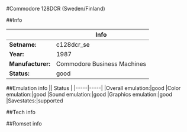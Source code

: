 #Commodore 128DCR (Sweden/Finland)

##Info

||Info|
|-----|-----|
|**Setname:**|c128dcr_se
|**Year:**|1987
|**Manufacturer:**|Commodore Business Machines
|**Status:**|good

##Emulation info
|| Status |
|-----|-----|
|Overall emulation:|good
|Color emulation:|good
|Sound emulation:|good
|Graphics emulation:|good
|Savestates:|supported

##Tech info

##Romset info

<!--- START OF EDITED COMMENT DO NOT TOUCH TEXT ABOVE-->
